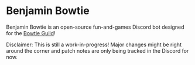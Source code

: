 # Benjamin Bowtie

Benjamin Bowtie is an open-source fun-and-games Discord bot designed for the [Bowtie Guild](https://dsc.gg/bowtieguild)!

Disclaimer: This is still a work-in-progress! Major changes might be right around the corner and patch notes are only being tracked in the Discord for now.